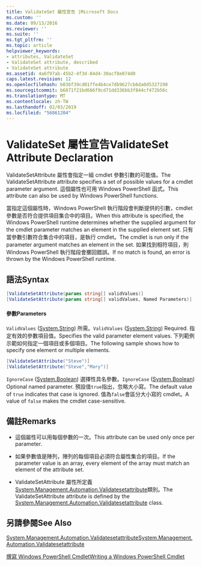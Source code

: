 ```yaml
---
title: ValidateSet 屬性宣告 |Microsoft Docs
ms.custom: ''
ms.date: 09/13/2016
ms.reviewer: ''
ms.suite: ''
ms.tgt_pltfrm: ''
ms.topic: article
helpviewer_keywords:
- attributes, ValidateSet
- ValidateSet attribute, described
- ValidateSet attribute
ms.assetid: 4a6f97ab-45b2-4f3d-84d4-30acf8e074d0
caps.latest.revision: 12
ms.openlocfilehash: b036f39cd01ffe4b4ce7db9627cb6da0d5327190
ms.sourcegitcommit: b6871f21bd666f9cd71dd336bb3f844cf472b56c
ms.translationtype: MT
ms.contentlocale: zh-TW
ms.lasthandoff: 02/03/2019
ms.locfileid: "56861204"
---
```

# <a name="validateset-attribute-declaration"></a><span data-ttu-id="c4528-102">ValidateSet 屬性宣告</span><span class="sxs-lookup"><span data-stu-id="c4528-102">ValidateSet Attribute Declaration</span></span>

<span data-ttu-id="c4528-103">ValidateSetAttribute 屬性會指定一組 cmdlet 參數引數的可能值。</span><span class="sxs-lookup"><span data-stu-id="c4528-103">The ValidateSetAttribute attribute specifies a set of possible values for a cmdlet parameter argument.</span></span> <span data-ttu-id="c4528-104">這個屬性也可用 Windows PowerShell 函式。</span><span class="sxs-lookup"><span data-stu-id="c4528-104">This attribute can also be used by Windows PowerShell functions.</span></span>

<span data-ttu-id="c4528-105">當指定這個屬性時，Windows PowerShell 執行階段會判斷提供的引數，cmdlet 參數是否符合提供項目集合中的項目。</span><span class="sxs-lookup"><span data-stu-id="c4528-105">When this attribute is specified, the Windows PowerShell runtime determines whether the supplied argument for the cmdlet parameter matches an element in the supplied element set.</span></span> <span data-ttu-id="c4528-106">只有當參數引數符合集合中的項目，是執行 cmdlet。</span><span class="sxs-lookup"><span data-stu-id="c4528-106">The cmdlet is run only if the parameter argument matches an element in the set.</span></span> <span data-ttu-id="c4528-107">如果找到相符項目，則 Windows PowerShell 執行階段會擲回錯誤。</span><span class="sxs-lookup"><span data-stu-id="c4528-107">If no match is found, an error is thrown by the Windows PowerShell runtime.</span></span>

## <a name="syntax"></a><span data-ttu-id="c4528-108">語法</span><span class="sxs-lookup"><span data-stu-id="c4528-108">Syntax</span></span>

```csharp
[ValidateSetAttribute(params string[] validValues)]
[ValidateSetAttribute(params string[] validValues, Named Parameters)]
```

#### <a name="parameters"></a><span data-ttu-id="c4528-109">參數</span><span class="sxs-lookup"><span data-stu-id="c4528-109">Parameters</span></span>

<span data-ttu-id="c4528-110">`ValidValues` ([System.String](/dotnet/api/System.String)) 所需。</span><span class="sxs-lookup"><span data-stu-id="c4528-110">`ValidValues` ([System.String](/dotnet/api/System.String)) Required.</span></span> <span data-ttu-id="c4528-111">指定有效的參數項目值。</span><span class="sxs-lookup"><span data-stu-id="c4528-111">Specifies the valid parameter element values.</span></span> <span data-ttu-id="c4528-112">下列範例示範如何指定一個項目或多個項目。</span><span class="sxs-lookup"><span data-stu-id="c4528-112">The following sample shows how to specify one element or multiple elements.</span></span>

```csharp
[ValidateSetAttribute("Steve")]
[ValidateSetAttribute("Steve","Mary")]
```

<span data-ttu-id="c4528-113">`IgnoreCase` ([System.Boolean](/dotnet/api/System.Boolean)) 選擇性具名參數。</span><span class="sxs-lookup"><span data-stu-id="c4528-113">`IgnoreCase` ([System.Boolean](/dotnet/api/System.Boolean)) Optional named parameter.</span></span> <span data-ttu-id="c4528-114">預設值`true`指出，忽略大小寫。</span><span class="sxs-lookup"><span data-stu-id="c4528-114">The default value of `true` indicates that case is ignored.</span></span> <span data-ttu-id="c4528-115">值為`false`會區分大小寫的 cmdlet。</span><span class="sxs-lookup"><span data-stu-id="c4528-115">A value of `false` makes the cmdlet case-sensitive.</span></span>

## <a name="remarks"></a><span data-ttu-id="c4528-116">備註</span><span class="sxs-lookup"><span data-stu-id="c4528-116">Remarks</span></span>

- <span data-ttu-id="c4528-117">這個屬性可以用每個參數的一次。</span><span class="sxs-lookup"><span data-stu-id="c4528-117">This attribute can be used only once per parameter.</span></span>

- <span data-ttu-id="c4528-118">如果參數值是陣列，陣列的每個項目必須符合屬性集合的項目。</span><span class="sxs-lookup"><span data-stu-id="c4528-118">If the parameter value is an array, every element of the array must match an element of the attribute set.</span></span>

- <span data-ttu-id="c4528-119">ValidateSetAttribute 屬性所定義[System.Management.Automation.Validatesetattribute](/dotnet/api/System.Management.Automation.ValidateSetAttribute)類別。</span><span class="sxs-lookup"><span data-stu-id="c4528-119">The ValidateSetAttribute attribute is defined by the [System.Management.Automation.Validatesetattribute](/dotnet/api/System.Management.Automation.ValidateSetAttribute) class.</span></span>

## <a name="see-also"></a><span data-ttu-id="c4528-120">另請參閱</span><span class="sxs-lookup"><span data-stu-id="c4528-120">See Also</span></span>

[<span data-ttu-id="c4528-121">System.Management.Automation.Validatesetattribute</span><span class="sxs-lookup"><span data-stu-id="c4528-121">System.Management.Automation.Validatesetattribute</span></span>](/dotnet/api/System.Management.Automation.ValidateSetAttribute)

[<span data-ttu-id="c4528-122">撰寫 Windows PowerShell Cmdlet</span><span class="sxs-lookup"><span data-stu-id="c4528-122">Writing a Windows PowerShell Cmdlet</span></span>](./writing-a-windows-powershell-cmdlet.md)
